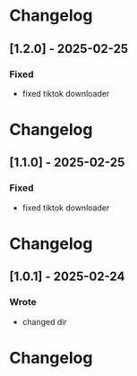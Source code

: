 # Changelog


## [1.2.0] - 2025-02-25
### Fixed
- fixed tiktok downloader
# Changelog


## [1.1.0] - 2025-02-25
### Fixed
- fixed tiktok downloader
# Changelog


## [1.0.1] - 2025-02-24
### Wrote
- changed dir
# Changelog

